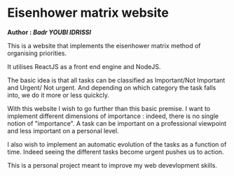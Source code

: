 # Eisenhower matrix website

**Author : *Badr YOUBI IDRISSI***

This is a website that implements the eisenhower matrix method of organising priorities.

It utilises ReactJS as a front end engine and NodeJS.

The basic idea is that all tasks can be classified as Important/Not Important and Urgent/ Not urgent. And depending on which category the task falls into, we do it more or less quickcly. 

With this website I wish to go further than this basic premise. I want to implement different dimensions of importance : indeed, there is no single notion of "importance". A task can be important on a professional viewpoint and less important on a personal level. 

I also wish to implement an automatic evolution of the tasks as a function of time. Indeed seeing the different tasks become urgent pushes us to action.

This is a personal project meant to improve my web devevlopment skills. 
 